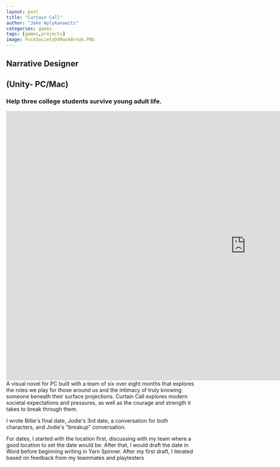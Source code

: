 ```yaml
---
layout: post
title: "Curtain Call"
author: "Jake Wylykanowitz"
categories: games
tags: [games,projects]
image: FuckSocietyD4MaskBreak.PNG
---
```


## Narrative Designer
## (Unity- PC/Mac)
### Help three college students survive young adult life.
<iframe width="1280" height="720" src="https://www.youtube.com/embed/3Ahd_w9RJFk" title="Curtain Call Trailer" frameborder="0" allow="accelerometer; autoplay; clipboard-write; encrypted-media; gyroscope; picture-in-picture; web-share" allowfullscreen></iframe>
A visual novel for PC built with a team of six over eight months that explores the roles we play for those around us and the intimacy of truly knowing someone beneath their surface projections. Curtain Call explores modern societal expectations and pressures, as well as the courage and strength it takes to break through them.

I wrote Billie's final date, Jodie's 3rd date,  a conversation for both characters, and Jodie's "breakup" conversation.



For dates, I started with the location first, discussing with my team where a good location to set the date would be. After that, I would draft the date in Word before beginning writing in Yarn Spinner. After my first draft, I iterated based on feedback from my teammates and playtesters
